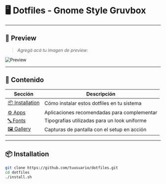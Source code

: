 # 🖥️ Dotfiles - Gnome Style Gruvbox

---

## 📸 Preview

> _Agregá acá tu imagen de preview:_

![Preview](ruta/a/tu/imagen.png)

---

## 📑 Contenido

| Sección        | Descripción                                  |
|----------------|----------------------------------------------|
| [📦 Installation](#installation) | Cómo instalar estos dotfiles en tu sistema |
| [⚙️ Apps](#apps)              | Aplicaciones recomendadas para complementar |
| [🔤 Fonts](#fonts)             | Tipografías utilizadas para un look uniforme |
| [🖼️ Gallery](#gallery)         | Capturas de pantalla con el setup en acción |

---

## 📦 Installation

```bash
git clone https://github.com/tuusuario/dotfiles.git
cd dotfiles
./install.sh
